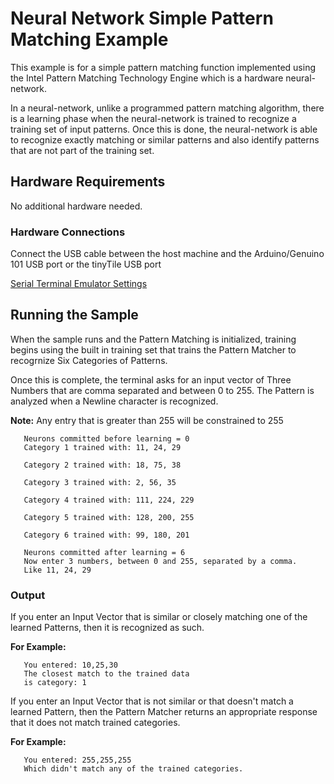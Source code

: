 # Neural Network Simple Pattern Matching Example

This example is for a simple pattern matching function implemented using the Intel Pattern Matching Technology Engine which is a hardware neural-network.

In a neural-network, unlike a programmed pattern matching algorithm, there is a learning phase when the neural-network is trained to recognize a training set of input patterns. Once this is done, the neural-network is able to recognize exactly matching or similar patterns and also identify patterns that are not part of the training set.

## Hardware Requirements

   No additional hardware needed.

### Hardware Connections
   
   Connect the USB cable between the host machine and the Arduino/Genuino 101
   USB port or the tinyTile USB port

[Serial Terminal Emulator Settings](../SerialSettings.md)

## Running the Sample
When the sample runs and the Pattern Matching is initialized, training begins 
using the built in training set that trains the Pattern Matcher to recogrnize 
Six Categories of Patterns.

Once this is complete, the terminal asks for an input vector of Three Numbers
that are comma separated and between 0 to 255. The Pattern is analyzed when
a Newline character is recognized.

**Note:** Any entry that is greater than 255 will be constrained to 255

```
   Neurons committed before learning = 0
   Category 1 trained with: 11, 24, 29
 
   Category 2 trained with: 18, 75, 38
 
   Category 3 trained with: 2, 56, 35
 
   Category 4 trained with: 111, 224, 229
 
   Category 5 trained with: 128, 200, 255
 
   Category 6 trained with: 99, 180, 201
 
   Neurons committed after learning = 6
   Now enter 3 numbers, between 0 and 255, separated by a comma. 
   Like 11, 24, 29 
```

### Output 

If you enter an Input Vector that is similar or closely matching one 
of the learned Patterns, then it is recognized as such. 

**For Example:**

```
   You entered: 10,25,30
   The closest match to the trained data 
   is category: 1
```

If you enter an Input Vector that is not similar or that doesn't match
a learned Pattern, then the Pattern Matcher returns an appropriate
response that it does not match trained categories. 

**For Example:**

```
   You entered: 255,255,255
   Which didn't match any of the trained categories.
```





